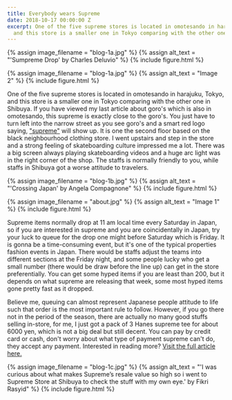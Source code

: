 ```yaml
---
title: Everybody wears Supreme
date: 2018-10-17 00:00:00 Z
excerpt: One of the five supreme stores is located in omotesando in harajuku, Tokyo,
  and this store is a smaller one in Tokyo comparing with the other one in Shibuya.
---
```


{% assign image_filename = "blog-1a.jpg" %}
{% assign alt_text = "'Sumpreme Drop' by Charles Deluvio" %}
{% include figure.html %}

{% assign image_filename = "blog-1a.jpg" %}
{% assign alt_text = "Image 2" %}
{% include figure.html %}

One of the five supreme stores is located in omotesando in harajuku, Tokyo, and this store is a smaller one in Tokyo comparing with the other one in Shibuya. If you have viewed my last article about goro's which is also in omotesando, this supreme is exactly close to the goro's. You just have to turn left into the narrow street as you see goro's and a smart red logo saying, ["supreme"](https://www.supremenewyork.com/) will show up. It is one the second floor based on the black neighbourhood clothing store. I went upstairs and step in the store and a strong feeling of skateboarding culture impressed me a lot. There was a big screen always playing skateboarding videos and a huge arc light was in the right corner of the shop. The staffs is normally friendly to you, while staffs in Shibuya got a worse attitude to travelers.

{% assign image_filename = "blog-1b.jpg" %}
{% assign alt_text = "'Crossing Japan' by Angela Compagnone" %}
{% include figure.html %}

{% assign image_filename = "about.jpg" %}
{% assign alt_text = "Image 1" %}
{% include figure.html %}

Supreme items normally drop at 11 am local time every Saturday in Japan, so if you are interested in supreme and you are coincidentally in Japan, try your luck to queue for the drop one might before Saturday which is Friday. It is gonna be a time-consuming event, but it's one of the typical properties fashion events in Japan. There would be staffs adjust the teams into different sections at the Friday night, and some people lucky who get a small number (there would be draw before the line up) can get in the store preferentially. You can get some hyped items if you are least than 200, but it depends on what supreme are releasing that week, some most hyped items gone pretty fast as it dropped. 

Believe me, queuing can almost represent Japanese people attitude to life such that order is the most important rule to follow. However, if you go there not in the period of the season, there are actually no many good stuffs selling in-store, for me, I just got a pack of 3 Hanes supreme tee for about 6000 yen, which is not a big deal but still decent. You can pay by credit card or cash, don't worry about what type of payment supreme can't do, they accept any payment. Interested in reading more? [Visit the full article here.](https://www.tokyocreative.com/articles/19065-experience-in-supreme-harajuku-tokyo-and-osaka)

{% assign image_filename = "blog-1c.jpg" %}
{% assign alt_text = "'I was curious about what makes Supreme’s resale value so high so i went to Supreme Store at Shibuya to check the stuff with my own eye.' by Fikri Rasyid" %}
{% include figure.html %}